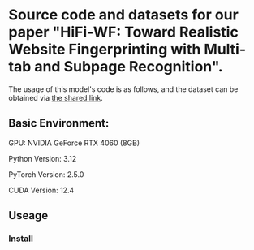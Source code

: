 # Source code and datasets for our paper "HiFi-WF: Toward Realistic Website Fingerprinting with Multi-tab and Subpage Recognition".
The usage of this model's code is as follows, and the dataset can be obtained via [the shared link](https://drive.google.com/file/d/1v86rGzmXOrV2tAGfNvCzhTyi69bZNSUv/view?usp=sharing).

## Basic Environment:
GPU: NVIDIA GeForce RTX 4060 (8GB)

Python Version: 3.12

PyTorch Version: 2.5.0

CUDA Version: 12.4

## Useage

### Install
